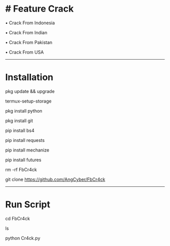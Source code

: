 # # Feature Crack

• Crack From Indonesia

• Crack From Indian

• Crack From Pakistan

• Crack From USA

________________

# Installation

pkg update && upgrade  

termux-setup-storage  

pkg install python  

pkg install git  

pip install bs4  

pip install requests  

pip install mechanize  

pip install futures

rm -rf FbCr4ck

git clone https://github.com/AngCyber/FbCr4ck

________________

# Run Script  

cd FbCr4ck

ls

python Cr4ck.py
